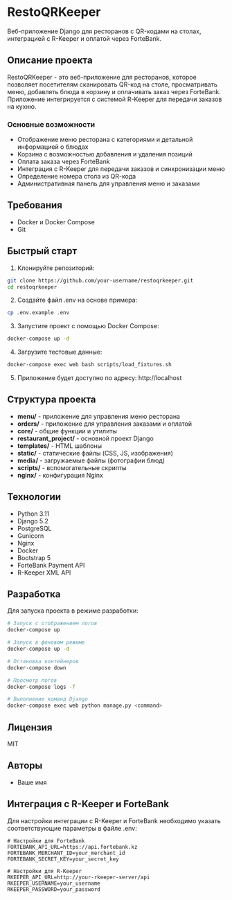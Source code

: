 # RestoQRKeeper

Веб-приложение Django для ресторанов с QR-кодами на столах, интеграцией с R-Keeper и оплатой через ForteBank.

## Описание проекта

RestoQRKeeper - это веб-приложение для ресторанов, которое позволяет посетителям сканировать QR-код на столе, просматривать меню, добавлять блюда в корзину и оплачивать заказ через ForteBank. Приложение интегрируется с системой R-Keeper для передачи заказов на кухню.

### Основные возможности

- Отображение меню ресторана с категориями и детальной информацией о блюдах
- Корзина с возможностью добавления и удаления позиций
- Оплата заказа через ForteBank
- Интеграция с R-Keeper для передачи заказов и синхронизации меню
- Определение номера стола из QR-кода
- Административная панель для управления меню и заказами

## Требования

- Docker и Docker Compose
- Git

## Быстрый старт

1. Клонируйте репозиторий:
```bash
git clone https://github.com/your-username/restoqrkeeper.git
cd restoqrkeeper
```

2. Создайте файл .env на основе примера:
```bash
cp .env.example .env
```

3. Запустите проект с помощью Docker Compose:
```bash
docker-compose up -d
```

4. Загрузите тестовые данные:
```bash
docker-compose exec web bash scripts/load_fixtures.sh
```

5. Приложение будет доступно по адресу: http://localhost

## Структура проекта

- **menu/** - приложение для управления меню ресторана
- **orders/** - приложение для управления заказами и оплатой
- **core/** - общие функции и утилиты
- **restaurant_project/** - основной проект Django
- **templates/** - HTML шаблоны
- **static/** - статические файлы (CSS, JS, изображения)
- **media/** - загружаемые файлы (фотографии блюд)
- **scripts/** - вспомогательные скрипты
- **nginx/** - конфигурация Nginx

## Технологии

- Python 3.11
- Django 5.2
- PostgreSQL
- Gunicorn
- Nginx
- Docker
- Bootstrap 5
- ForteBank Payment API
- R-Keeper XML API

## Разработка

Для запуска проекта в режиме разработки:

```bash
# Запуск с отображением логов
docker-compose up

# Запуск в фоновом режиме
docker-compose up -d

# Остановка контейнеров
docker-compose down

# Просмотр логов
docker-compose logs -f

# Выполнение команд Django
docker-compose exec web python manage.py <command>
```

## Лицензия

MIT

## Авторы

- Ваше имя

## Интеграция с R-Keeper и ForteBank

Для настройки интеграции с R-Keeper и ForteBank необходимо указать соответствующие параметры в файле .env:

```
# Настройки для ForteBank
FORTEBANK_API_URL=https://api.fortebank.kz
FORTEBANK_MERCHANT_ID=your_merchant_id
FORTEBANK_SECRET_KEY=your_secret_key

# Настройки для R-Keeper
RKEEPER_API_URL=http://your-rkeeper-server/api
RKEEPER_USERNAME=your_username
RKEEPER_PASSWORD=your_password
``` 